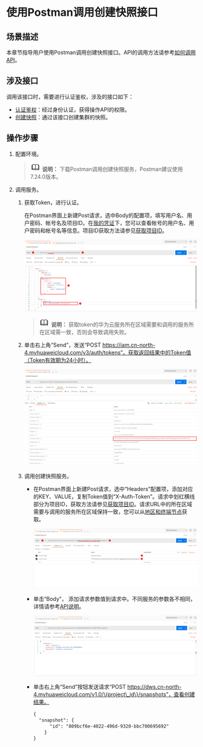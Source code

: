 # 使用Postman调用创建快照接口<a name="ZH-CN_TOPIC_0000001098656804"></a>

## 场景描述<a name="section1491118522374"></a>

本章节指导用户使用Postman调用创建快照接口。API的调用方法请参考[如何调用API](如何调用API.md)。

## 涉及接口<a name="section1564824483810"></a>

调用该接口时，需要进行认证鉴权，涉及的接口如下：

-   [认证鉴权](认证鉴权.md)：经过身份认证，获得操作API的权限。
-   [创建快照](创建快照.md)：通过该接口创建集群的快照。

## 操作步骤<a name="section206661804418"></a>

1.  配置环境。

    >![](public_sys-resources/icon-note.gif) **说明：** 
    >下载Postman调用创建快照服务，Postman建议使用7.24.0版本。

2.  调用服务。
    1.  获取Token，进行认证。

        在Postman界面上新建Post请求，选中Body的配置项，填写用户名、用户密码、帐号名及项目ID。在[我的凭证](https://console.huaweicloud.com/iam/#/myCredential)下，您可以查看帐号的用户名、用户密码和帐号名等信息。项目ID获取方法请参见[获取项目ID](获取项目ID.md)。

        ![](figures/1.png)

        >![](public_sys-resources/icon-note.gif) **说明：** 
        >获取token的华为云服务所在区域需要和调用的服务所在区域需一致，否则会导致调用失败。

    2.  单击右上角“Send”，发送“POST https://iam.cn-north-4.myhuaweicloud.com/v3/auth/tokens”。获取返回结果中的Token值（Token有效期为24小时）。

        ![](figures/2.png)

    3.  调用创建快照服务。
        -   在Postman界面上新建Post请求，选中“Headers”配置项，添加对应的KEY、VALUE，复制Token值到“X-Auth-Token”。请求中划红横线部分为项目ID，获取方法请参见[获取项目ID](获取项目ID.md)。请求URL中的所在区域需要与调用的服务所在区域保持一致，您可以从[地区和终端节点](https://developer.huaweicloud.com/endpoint?DWS)获取。

            ![](figures/3.png)

        -   单击“Body”， 添加请求参数值到请求中。不同服务的参数各不相同，详情请参考[API说明](API说明.md)。

            ![](figures/4.png)

        -   单击右上角“Send”按钮发送请求“POST https://dws.cn-north-4.myhuaweicloud.com/v1.0/\{project\_id\}/snapshots”，查看创建结果。

            ```
            {
              "snapshot": {
                  "id": "809bcf6e-4022-496d-9320-bbc700695692"
                }
            }
            ```





